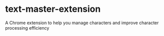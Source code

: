# text-master-extension
A Chrome extension to help you manage characters and improve character processing efficiency
